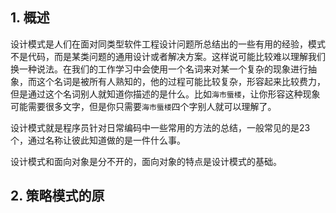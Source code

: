 ## 1. 概述

设计模式是人们在面对同类型软件工程设计问题所总结出的一些有用的经验，模式不是代码，而是某类问题的通用设计或者解决方案。这样说可能比较难以理解我们换一种说法。在我们的工作学习中会使用一个名词来对某一个复杂的现象进行抽象，而这个名词是被所有人熟知的，他的过程可能比较复杂，形容起来比较费力，但是通过这个名词别人就知道你描述的是什么。比如```海市蜃楼```，让你形容这种现象可能需要很多文字，但是你只需要```海市蜃楼```四个字别人就可以理解了。

设计模式就是程序员针对日常编码中一些常用的方法的总结，一般常见的是23个，通过名称让彼此知道做的是一件什么事。

设计模式和面向对象是分不开的，面向对象的特点是设计模式的基础。

## 2. 策略模式的原